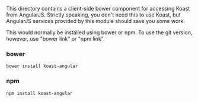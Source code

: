 This directory contains a client-side bower component for accessing Koast from
AngularJS. Strictly speaking, you don't need this to use Koast, but AngularJS
services provided by this module should save you some work.

This would normally be installed using bower or npm. To use the git version,
however, use "bower link" or "npm link".

### bower

```shell
bower install koast-angular
```

### npm
```shell
npm install koast-angular
```
